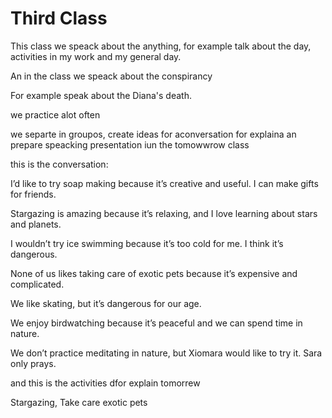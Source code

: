 # Third Class

This class we speack about the anything, for example talk about the day, activities in my work and my general day.

An in the class we speack about the conspirancy

For example speak about the Diana's death. 

we practice alot often 

we separte in groupos, create ideas for aconversation for explaina an prepare speacking presentation iun the tomowwrow class


this is the conversation:

I’d like to try soap making because it’s creative and useful. I can make gifts for friends.

Stargazing is amazing because it’s relaxing, and I love learning about stars and planets.

I wouldn’t try ice swimming because it’s too cold for me. I think it’s dangerous.

None of us likes taking care of exotic pets because it’s expensive and complicated.

We like skating, but it’s dangerous for our age.

We enjoy birdwatching because it’s peaceful and we can spend time in nature.

We don’t practice meditating in nature, but Xiomara would like to try it. Sara only prays.

and this is the activities dfor explain tomorrew

Stargazing, Take care exotic pets

